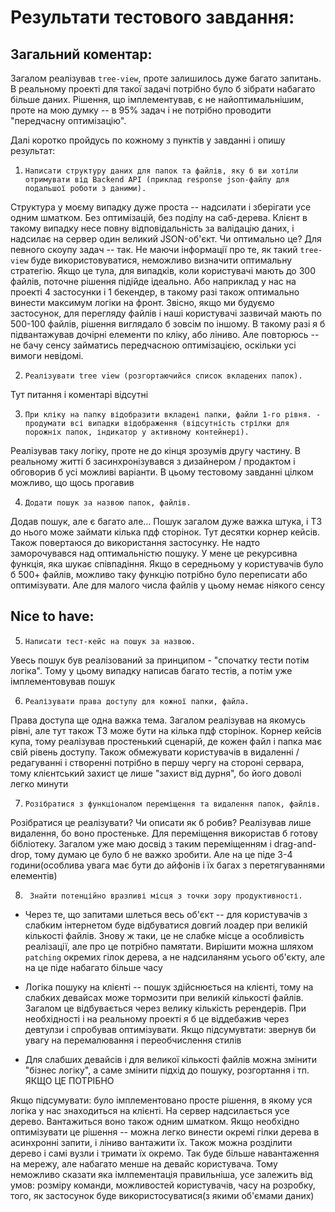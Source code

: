 # Результати тестового завдання:

## Загальний коментар: 

Загалом реалізував `tree-view`, проте залишилось дуже багато запитань. В реальному проекті для такої задачі потрібно було б зібрати набагато більше даних. Рішення, що імплементував, є не найоптимальнішим, проте на мою думку -- в 95% задач і не потрібно проводити "передчасну оптимізацію". 

Далі коротко пройдусь по кожному з пунктів у завданні і опишу результат:

1) `Написати структуру даних для папок та файлів, яку б ви хотіли отримувати від Backend API (приклад response json-файлу для подальшої роботи з даними).`

Структура у моєму випадку дуже проста -- надсилати і зберігати усе одним шматком. Без оптимізацій, без поділу на саб-дерева. Клієнт в такому випадку несе повну відповідальність за валідацію даних, і надсилає на сервер один великий JSON-об'єкт. Чи оптимально це? Для певного скоупу задач -- так. Не маючи інформації про те, як такий `tree-view` буде використовуватися, неможливо визначити оптимальну стратегію. Якщо це тула, для випадків, коли користувачі мають до 300 файлів, поточне рішення підійде ідеально. Або наприклад у нас на проекті 4 застосунки і 1 бекендер, в такому разі також оптимально винести максимум логіки на фронт. Звісно, якщо ми будуємо застосунок, для перегляду файлів і наші користувачі зазвичай мають по 500-100 файлів, рішення виглядало б зовсім по іншому. В такому разі я б підвантажував дочірні елементи по кліку, або ліниво. Але повторюсь -- не бачу сенсу займатись передчасною оптимізацією, оскільки усі вимоги невідомі.

2) `Реалізувати tree view (розгортаючийся список вкладених папок).`

Тут питання і коментарі відсутні

3) `При кліку на папку відобразити вкладені папки, файли 1-го рівня. - продумати всі
випадки відображення (відсутність стрілки для порожніх папок, індикатор у активному
контейнері).`

Реалізував таку логіку, проте не до кінця зрозумів другу частину. В реальному житті б засинхронізувався з дизайнером / продактом і обговорив б усі можливі варіанти. В цьому тестовому завданні цілком можливо, що щось прогавив

4) `Додати пошук за назвою папок, файлів.`

Додав пошук, але є багато але... Пошук загалом дуже важка штука, і ТЗ до нього може займати кілька пдф сторінок. Тут десятки корнер кейсів. Також повертаюся до використання застосунку. Не надто заморочувався над оптимальністю пошуку. У мене це рекурсивна функція, яка шукає співпадіння. Якщо в середньому у користувачів було б 500+ файлів, можливо таку функцію потрібно було переписати або оптимізувати. Але для малого числа файлів у цьому немає ніякого сенсу

## Nice to have:

5) `Написати тест-кейс на пошук за назвою.`

Увесь пошук був реалізований за принципом - "спочатку тести потім логіка". Тому у цьому випадку написав багато тестів, а потім уже імплементовував пошук

6) `Реалізувати права доступу для кожної папки, файла.`

Права доступа ще одна важка тема. Загалом реалізував на якомусь рівні, але тут також ТЗ може бути на кілька пдф сторінок. Корнер кейсів купа, тому реалізував простенький сценарій, де кожен файл і папка має свій рівень доступу. Також обмежувати користувачів в видаленні / редагуванні і створенні потрібно в першу чергу на стороні сервара, тому клієнтський захист це лише "захист від дурня", бо його доволі легко минути

7) `Розібратися з функціоналом переміщення та видалення папок, файлів.`

Розібратися це реалізувати? Чи описати як б робив? Реалізував лише видалення, бо воно простеньке. Для переміщення використав б готову бібліотеку. Загалом уже маю досвід з таким переміщенням і drag-and-drop, тому думаю це було б не важко зробити. Але на це піде 3-4 години(особлива увага має бути до айфонів і їх багах з перетягуваннями елементів)

8) ` Знайти потенційно вразливі місця з точки зору продуктивності.`

- Через те, що запитами шлеться весь об'єкт -- для користувачів з слабким інтернетом буде відбуватися довгий лоадер при великій кількості файлів. Знову ж таки, це не слабке місце а особливість реалізації, але про це потрібно памятати. Вирішити можна шляхом `patching` окремих гілок дерева, а не надсиланянм усього об'єкту, але на це піде набагато більше часу

- Логіка пошуку на клієнті -- пошук здійснюється на клієнті, тому на слабких девайсах може тормозити при великій кількості файлів. Загалом це відбувається через велику кількість ререндерів. При необхідності і на реальному проекті я б це віддебажив через девтулзи і спробував оптимізувати. Якщо підсумувтати: звернув би увагу на перемалювання і переобчислення стилів

- Для слабших девайсів і для великої кількості файлів можна змінити "бізнес логіку", а саме змінити підхід до пошуку, розгортання і тп. ЯКЩО ЦЕ ПОТРІБНО

Якщо підсумувати: було імплементовано просте рішення, в якому уся логіка у нас знаходиться на клієнті. На сервер надсилається усе дерево. Вантажиться воно також одним шматком. Якщо необхідно оптимізувати це рішення -- можна легко винести окремі гілки дерева в асинхронні запити, і ліниво вантажити їх. Також можна розділити дерево і самі вузли і тримати їх окремо. Так буде більше навантаження на мережу, але набагато менше на девайс користувача. Тому неможливо сказати яка імлпементація правильніша, усе залежить від умов: розміру команди, можливостей користувачів, часу на розробку, того, як застосунок буде використосуватися(з якими об'ємами даних)